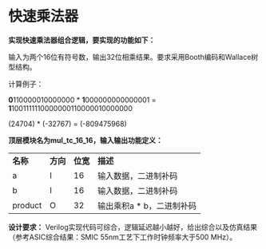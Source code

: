 # 快速乘法器

**实现快速乘法器组合逻辑，要实现的功能如下：**

输入为两个16位有符号数，输出32位相乘结果。要求采用Booth编码和Wallace树型结构。

计算例子：

**0**110000010000000 * **1**000000000000001 = **1**1001111110000000110000010000000

(24704) * (-32767) = (-809475968)

**顶层模块名为mul_tc_16_16，输入输出功能定义：**

|   |   |   |   |
|---|---|---|---|
|**名称**|**方向**|**位宽**|**描述**|
|a|I|16|输入数据，二进制补码|
|b|I|16|输入数据，二进制补码|
|product|O|32|输出乘积a * b，二进制补码|

**设计要求：**
Verilog实现代码可综合，逻辑延迟越小越好，给出综合以及仿真结果（参考ASIC综合结果：SMIC 55nm工艺下工作时钟频率大于500 MHz）。